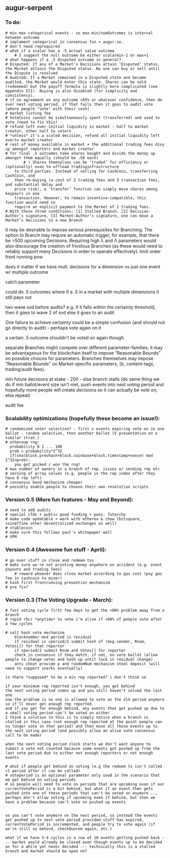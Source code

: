 augur-serpent
-------------

### To do:
	# min max categorical events - so max-min/numOutcomes is interval between outcome
	# implement categorical in consensus fun + augur.se.
	# don't need reprequired
	# what if a scalar has a .5 actual value outcome
		# I suggest the null outcome be either scalarmin-1 or max+1
	# what happens if a .5 disputed outcome in general?
	# Disputed: If any of a Market’s Decisions attain ‘Disputed’ status, the Market attains the Disputed status. No one can buy or sell until the Dispute is resolved
	# Audited: If a Market remained in a Disputed state and became audited, the Market would enter this state. Shares can be sold (redeemed) but the payoff formula is slightly more complicated (see Appendix III). Buying is also disabled (for simplicity and consistency).  
	# if no agreement on any outcome <65% or whatever confidence, then do over next voting period, if that fails then it goes to audit vote (where people "vote" with their cash)
	# market listing fee
	# VoteCoins cannot be simultaneously spent (transferred) and used to vote (need to fix this)
	# refund left over initial liquidity in market - half to market creator, other half to voters
	# *unless* it's a scaled decision, refund all initial liquidity left overto market creator
	# rest of money available in market + the additional trading fees divy up amongst reporters and market creator
	# for final .5 outcomes take shares bought and divide the money up amongst them equally (should be .50 each)
			# ) Shares themselves can be ‘traded’ for efficiency or (optionally) even to offload tradinginfrastructure
		to third parties. Instead of selling for CashCoin, transferring CashCoin, and
		then re-buying (a cost of 2 trading fees and 3 transaction fees, and substantial delay and
		price risk), a ‘transfer’ function can simply move shares among keypairs in one
		transaction. However, to remain incentive-compatible, this function would need to
		require an explicit payment to the Market of 2 trading fees.
	# With these three conditions: [1] Stalled Branch, [2] Decision-Author’s signature, [3] Market-Author’s signature, one can move a Market’s Decisions to a new Branch


It may be desirable to impose serious prerequisites for Branching. The option to Branch may require an automatic trigger, for example, that there be >500 upcoming Decisions.  Requiring high λ and Λ parameters would also discourage the creation of frivolous Branches (as these would need to reliably support many Decisions in order to operate effectively).
limit order
front running pow


does it matter if we have mult. decisions for a dimension vs just one event w/ multiple outcome

catch parameter

could do .5 outcomes where if a .5 in a market with multiple dimensions it still pays out 

two wave svd before audits?
e.g. if it falls within the certainty threshold, then it goes to wave 2 of svd
else it goes to an audit

One failure to achieve certainty could be a simple confusion (and should not go directly to audit) - perhaps vote again on it

a certain .5 outcome shouldn't be voted on again though

separate Branches might compete over different parameter-families, it may be advantageous for the blockchain itself to impose “Reasonable Bounds” on possible choices for parameters. Branches themselves may impose “Reasonable Bounds” on Market-specific parameters, (b, content-tags, trading/audit fees).


min future decisions at stake - 200 - else branch stalls (do same thing we do if min ballot/event size isn't met, push events into next voting period and hopefully more people will create decisions so it can actually be vote on, else repeat)

audit fee

### Scalability optimizations (hopefully these become an issue!):
	# randomized voter selection? - first x events expiring vote on in one ballot - random selection, then another ballot (V presentation on a similar strat.)
	# ethereum rng:
	  probability 0 1 ... 100
	  prob = probability*2^32
	  if(sha(block.prevhash+block.coinbase+block.timestamp+nonce) mod 2^32<prob):
	   	you got picked / won the rng!
	# max number of owners in a branch of rep. issues w/ sending rep etc
	# zeroing of array values (e.g. people in the rep index after they have 0 rep left)
	# consensus bond mechanism cheaper
	# possibly enable people to choose their own resolution scripts

### Version 0.5 (More fun features - May and Beyond):
	# need to add audits
	# special cfds + public good funding + poss. futarchy
	# make code updatable + work with etherex & chow (bitsquare, coineffine other decentralized exchanges as well)
	# stablecoin
	# make sure this follows paul's whitepaper well	
	# VPM

### Version 0.4 (Awesome fun stuff - April):
	# go over stuff in close and redeem txs
	# make sure we're not printing money anywhere on accident (e.g. event payouts and trading fees)
		# reward whoever does close market according to gas cost (pay gas fee in cashcoin to miner)
	# hash first frontrunning prevention mechanism
	# p+e fix?

### Version 0.3 (The Voting Upgrade - March):
	# fast voting cycle first few days to get the <60% problem away from a branch
	# rapid rbcr *anytime* to vote i'm alive if <60% of people vote after a few cycles

	# salt hash vote mechanism
   		blocknumber mod period is residual
   		if residual is <period/2 submit hash of (msg.sender, Rnum, Votes[]) for that reporter
   		if >period/2 submit Rnum and Votes[] for reporter
   		check in consensus if they match, if not, no vote ballot (allow people to change votes and hash up until lock in residual change)
	   	anti cheat provide p and randomNum mechanism steal deposit (will need to support snarks eventually)

	is there *supposed* to be a min rep reported? i don't think so

	if your minimum rep reported isn't enough, you get behind
	the next voting period comes up and you still haven't solved the last one
	now the problem is no one is allowed to vote on the old period anymore so it'll never get enough rep reported
	and if you get far enough behind, any events that get pushed up due to a small voting period can't be voted on either
	I think a solution to this is to simply notice when a branch is stalled in this case (not enough rep reported at the point people can no longer vote in that period) and then move all those events up to the next voting period (and possibly allow an alive vote consensus call to be made)

	when the next voting period clock starts we don't want anyone to submit a vote not counted because some events got pushed up from the last vote period due to either not enough reporters or not enough events

	# what if people get behind on voting (e.g the redeem tx isn't called <1 period after it can be called) 
	# voteperiod is an optional parameter only used in the scenario that we get behind on voting periods
	# so people will need to vote on periods that are upcoming even if our currentVotePeriod is a bit behind, but what if an event then gets pushed into one of these periods that can't be voted on anymore..., perhaps don't allow voting if upcoming even if behind, but then we have a problem because can't vote on pushed up events


	so you can't vote anymore on the next period, so instead the events get pushed up to next vote period provided stuff has expired, currentVotePeriod is incremented, and people try to vote again (if we're still so behind, checkQuorem again, etc.)

	what if we have 3-4 cycles in a row of 10 events getting pushed back --- market would already be closed even though events up to be decided on for a while yet never decided --- technically this is a stalled branch and market should be open no?
